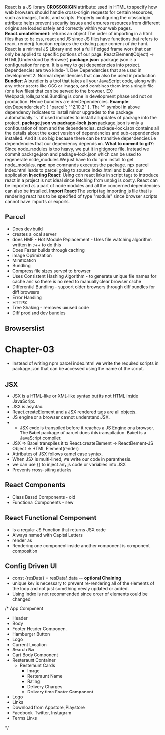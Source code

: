 React is a JS library
**CROSSORIGIN** attribute: used in HTML to specify how web browsers should handle cross-origin requests for certain resources, such as images, fonts, and scripts. Properly configuring the crossorigin attribute helps prevent security issues and ensures resources from different origins are loaded safely and correctly within your web pages.
**React.createElement**: returns an object
The order of importing in a html files ihas to be css, react and JS since JS files have functions that refers to react.
render() function replaces the existing page content of the html.
React ia a minimal JS Library and not a fulll fledged frame work that can only be applied to specific portions of our page.
ReactElement(Object) => HTML(Understood by Browser)
**package.json**: package.json is a configuration for npm. It is a way to get dependencies into project.
Dependencies are two kinds- 1. Dev Dependencies that are used in development 2. Normal dependencies that can also be used in production
**Bundler**: A bundler is a tool that takes all your JavaScript code, along with any other assets like CSS or images, and combines them into a single file (or a few files) that can be served to the browser. EX: Webpack,rollu,parcel.Bundling is done in development phase and not on production. Hence bundlers are devDependencies.
**Example**: devDependencies": {
    "parcel": "^2.10.2"
  }. The '^' symbol in above dependency indicates to install minor upgrades to the package automatically. '~' if used indicates to install all updates of package into the project.
 **package.json vs package-lock.json** package.json is only a configuration of npm and the dependencies. package-lock.json contains all the details about the exact version of dependencies and sub-dependencies installed. And it is so big because there can be transitive dependencies i.e dependencies that our dependency depends on.
 **What to commit to git?**: Since node_modules is too heavy, we put it in gitignore file. Instead we commit package.json and package-lock.json which can be used to regenerate node_modules.We just have to do npm install to get node_modules.
 **npx**: npx commands executes the package. npx parcel index.html leads to parcel going to source index.html and builds our application
 **Injecting React**: Using cdn react links in script tags to introduce react in a project is not ideal since fetching from unpkg is costly. React can be imported as a part of node modules and all the concerned dependencies can also be installed.
 **Import React**:The script tag importing js file that is rendering react has to be specified of type "module" since browser scripts cannot have imports or exports.

## Parcel
- Does dev build
- creates a local server
- does HMP - Hot Module Replacement - Uses file watching algorithm written in c++ to do this
- Does Faster builds through caching
- image Optimization
- Minification
- Bundling 
- Compress file sizes served to browser
- Uses Consistent Hashing Algorithm - to generate unique file names for cache and so there is no need to manually clear browser cache
- Differential Bundling - support older browsers through diff bundles for diff browsers
- Error Handling
- HTTPS
- Tree Shaking - removes unused code
- Diff prod and dev bundles

## Browserslist

# Chapter-03

- Instead of writing npm parcel index.html we write the required scripts in package.json that can be accessed using the name of the script.

## JSX
- JSX is a HTML-like or XML-like syntax but its not HTML inside JavaScript.
- JSX is asyntax.
- React.createElement and a JSX rendered tags are all objects.
- JS engine or a browser cannot understand JSX. 
- * JSX code is transpiled before it reaches a JS Engine or a browser. The Babel package of parcel does this transpilation. Babel is a JavaScript compiler.
- JSX => Babel transpiles it to React.createElement => ReactElement-JS Object => HTML Element(render)
- Attributes of JSX follows camel case syntax.
- When JSX is multi-lined, we write our code in paranthesis.
- we can use {} to inject any js code or variables into JSX
- Prevents cross-siting attacks

## React Components
- Class Based Components - old
- Functional Components - new

## React Functional Component
- Is a regular JS Function that returns JSX code
- Always named with Capital Letters
- render as <FunctionalComponent />
- Rendering one component inside another component is component composition

## Config Driven UI

- const {resData} = resData?.data -- **optional Chaining**
- unique key is necessary to prevent re-rendering all of the elements of the loop and not just something newly updated or added.
- Using index is not recommended since order of elements could be changed

/*
App Component
- Header
- Body 
- Footer
Header Component
- Hamburger Button
- Logo
- Current Location
- Search Bar
- Cart
Body Component
- Resteraunt Container
  - Resteraunt Cards
     - Image
     - Resteraunt Name
     - Rating
     - Delivery Charges
     - Delivery time
Footer Component
- Logo
- Links
- Download from Appstore, Playstore
- Facebook, Twitter, Instagram
- Terms Links


*/